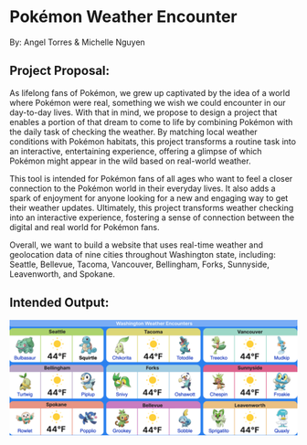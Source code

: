 # Pokémon Weather Encounter
By: Angel Torres & Michelle Nguyen

## **Project Proposal:**
As lifelong fans of Pokémon, we grew up captivated by the idea of a world where Pokémon were real, something we wish we could encounter in our day-to-day lives. With that in mind, we propose to design a project that enables a portion of that dream to come to life by combining Pokémon with the daily task of checking the weather. By matching local weather conditions with Pokémon habitats, this project transforms a routine task into an interactive, entertaining experience, offering a glimpse of which Pokémon might appear in the wild based on real-world weather.

This tool is intended for Pokémon fans of all ages who want to feel a closer connection to the Pokémon world in their everyday lives. It also adds a spark of enjoyment for anyone looking for a new and engaging way to get their weather updates. Ultimately, this project transforms weather checking into an interactive experience, fostering a sense of connection between the digital and real world for Pokémon fans.

Overall, we want to build a website that uses real-time weather and geolocation data of nine cities throughout Washington state, including: Seattle, Bellevue, Tacoma, Vancouver, Bellingham, Forks, Sunnyside, Leavenworth, and Spokane.

## Intended Output:
![Intended Output](Images/Project_Visual.png)

